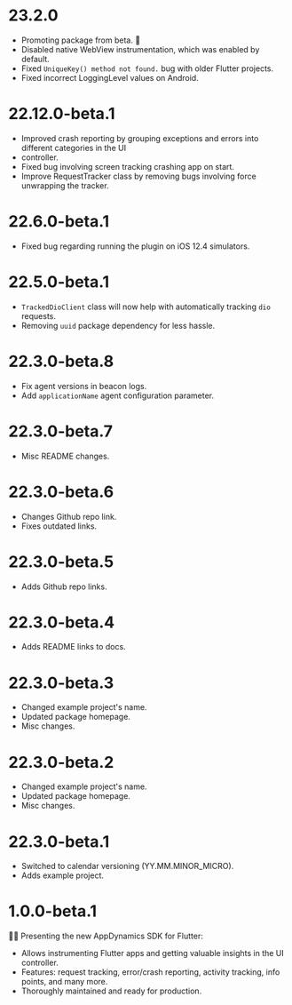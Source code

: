 # 23.2.0
* Promoting package from beta. 🎊
* Disabled native WebView instrumentation, which was enabled by default.
* Fixed `UniqueKey() method not found.` bug with older Flutter projects. 
* Fixed incorrect LoggingLevel values on Android.

# 22.12.0-beta.1
* Improved crash reporting by grouping exceptions and errors into different categories in the UI 
* controller.
* Fixed bug involving screen tracking crashing app on start.
* Improve RequestTracker class by removing bugs involving force unwrapping the tracker.

# 22.6.0-beta.1
* Fixed bug regarding running the plugin on iOS 12.4 simulators.

# 22.5.0-beta.1
* `TrackedDioClient` class will now help with automatically tracking `dio` requests.
* Removing `uuid` package dependency for less hassle.

# 22.3.0-beta.8
* Fix agent versions in beacon logs.
* Add `applicationName` agent configuration parameter.

# 22.3.0-beta.7
* Misc README changes.

# 22.3.0-beta.6
* Changes Github repo link.
* Fixes outdated links.

# 22.3.0-beta.5
* Adds Github repo links.

# 22.3.0-beta.4
* Adds README links to docs.

# 22.3.0-beta.3
* Changed example project's name.
* Updated package homepage.
* Misc changes.

# 22.3.0-beta.2
* Changed example project's name.
* Updated package homepage.
* Misc changes.

# 22.3.0-beta.1
* Switched to calendar versioning (YY.MM.MINOR_MICRO).
* Adds example project.

# 1.0.0-beta.1

🎉🎊 Presenting the new AppDynamics SDK for Flutter: 
* Allows instrumenting Flutter apps and getting valuable insights in the UI controller.
* Features: request tracking, error/crash reporting, activity tracking, info points, and many more.
* Thoroughly maintained and ready for production.